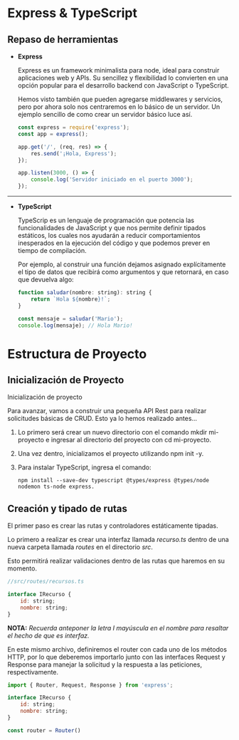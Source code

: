 # Express & TypeScript

## Repaso de herramientas

* **Express**

    Express es un framework minimalista para node, ideal para construir aplicaciones web y APIs. Su sencillez y flexibilidad lo convierten en una opción popular para el desarrollo backend con JavaScript o TypeScript.

    Hemos visto también que pueden agregarse middlewares y servicios, pero por ahora solo nos centraremos en lo básico de un servidor. Un ejemplo sencillo de como crear un servidor básico luce así.

    ```js
    const express = require('express');
    const app = express();

    app.get('/', (req, res) => {
        res.send('¡Hola, Express');
    });

    app.listen(3000, () => {
        console.log('Servidor iniciado en el puerto 3000');
    });
    ```
---

* **TypeScript**

    TypeScrip es un lenguaje de programación que potencia las funcionalidades de JavaScript y que nos permite definir tipados estáticos, los cuales nos ayudarán a reducir comportamientos inesperados en la ejecución del código y que podemos prever en tiempo de compilación.

    Por ejemplo, al construir una función dejamos asignado explícitamente el tipo de datos que recibirá como argumentos y que retornará, en caso que devuelva algo:

    ```js
    function saludar(nombre: string): string {
        return `Hola ${nombre}!`;
    }

    const mensaje = saludar('Mario');
    console.log(mensaje); // Hola Mario!
    ```

# Estructura de Proyecto

## Inicialización de Proyecto

Inicialización de proyecto

Para avanzar, vamos a construir una pequeña API Rest para realizar solicitudes básicas de CRUD. Esto ya lo hemos realizado antes...

1. Lo primero será crear un nuevo directorio con el comando mkdir mi-proyecto e ingresar al directorio del proyecto con cd mi-proyecto.

2. Una vez dentro, inicializamos el proyecto utilizando npm init -y.

3. Para instalar TypeScript, ingresa el comando:
    ``` 
    npm install --save-dev typescript @types/express @types/node nodemon ts-node express.
    ```

## Creación y tipado de rutas

El primer paso es crear las rutas y controladores estáticamente tipadas.

Lo primero a realizar es crear una interfaz llamada *recurso.ts* dentro de una nueva carpeta llamada *routes* en el directorio *src*.

Esto permitirá realizar validaciones dentro de las rutas que haremos en su momento.

```js
//src/routes/recursos.ts

interface IRecurso {
    id: string;
    nombre: string;
}
```

**NOTA:** *Recuerda anteponer la letra I mayúscula en el nombre para resaltar el hecho de que es interfaz.*

En este mismo archivo, definiremos el router con cada uno de los métodos HTTP, por lo que deberemos importarlo junto con las interfaces Request y Response para manejar la solicitud y la respuesta a las peticiones, respectivamente.

```js
import { Router, Request, Response } from 'express';

interface IRecurso {
    id: string;
    nombre: string;
}

const router = Router()
```



